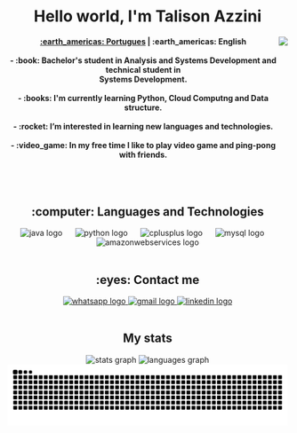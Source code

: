 <h1 align="center">Hello world, I'm Talison Azzini</h1>
<div>
  <img align="right" height="230" src="https://user-images.githubusercontent.com/74038190/212749447-bfb7e725-6987-49d9-ae85-2015e3e7cc41.gif"  />
  <h4 align="center">
    <a href="README.md">:earth_americas: Portugues</a> | 
    <a>:earth_americas: English</a><br><br>
    - :book: Bachelor's student in Analysis and Systems Development and technical student in<br>Systems Development.<br><br>
    - :books: I'm currently learning Python, Cloud Computng and Data structure.<br><br>
    - :rocket: I’m interested in learning new languages and technologies.<br><br>
    - :video_game: In my free time I like to play video game and ping-pong with friends.
  </h4>
</div>

<br><br>

<h2 align="center">:computer: Languages and Technologies</h2>
<div align="center">
  <img src="https://cdn.jsdelivr.net/gh/devicons/devicon/icons/java/java-original.svg" height="48" alt="java logo" />
  <img width="15">
  <img src="https://cdn.jsdelivr.net/gh/devicons/devicon/icons/python/python-original.svg" height="48" alt="python logo" />
  <img width="15">
  <img src="https://cdn.jsdelivr.net/gh/devicons/devicon/icons/cplusplus/cplusplus-original.svg" height="48" alt="cplusplus logo" />
  <img width="15">
  <img src="https://cdn.jsdelivr.net/gh/devicons/devicon/icons/mysql/mysql-original.svg" height="48" alt="mysql logo" />
  <img width="15">
  <img src="https://cdn.jsdelivr.net/gh/devicons/devicon/icons/amazonwebservices/amazonwebservices-original-wordmark.svg" height="48" alt="amazonwebservices logo" />
</div>

<br>

<h2 align="center">:eyes: Contact me</h2>
<div align="center">
  <a href="https://wa.me/+5521987892416" target="_blank">
    <img src="https://raw.githubusercontent.com/maurodesouza/profile-readme-generator/master/src/assets/icons/social/whatsapp/default.svg" width="52" height="40" alt="whatsapp logo"  />
  </a>

  <a href="mailto:talison.azzini@gmail.com" target="_blank">
    <img src="https://raw.githubusercontent.com/maurodesouza/profile-readme-generator/master/src/assets/icons/social/gmail/default.svg" width="52" height="40" alt="gmail logo"  />
  </a>

  <a href="https://linkedin.com/in/talisonazzini" target="_blank">
    <img src="https://raw.githubusercontent.com/maurodesouza/profile-readme-generator/master/src/assets/icons/social/linkedin/default.svg" width="52" height="40" alt="linkedin logo"  />
  </a>
</div>

<br>

<h2 align="center">My stats</h2>
<div align="center">
  <img src="https://github-readme-stats.vercel.app/api?username=TalisonAzzini&hide_title=false&hide_rank=true&show_icons=true&include_all_commits=true&count_private=true&disable_animations=false&theme=dracula&locale=en&hide_border=false&order=1" height="135" alt="stats graph" />
  <img src="https://github-readme-stats.vercel.app/api/top-langs?username=TalisonAzzini&locale=en&hide_title=false&layout=compact&card_width=320&langs_count=5&theme=dracula&hide_border=false&order=2" height="135" alt="languages graph" />

  <img src="https://raw.githubusercontent.com/TalisonAzzini/TalisonAzzini/output/snake.svg" alt="Snake animation" />
</div>
